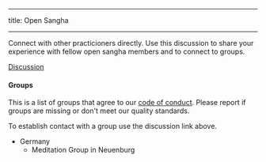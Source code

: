 * * *

title: Open Sangha

* * *

Connect with other practicioners directly. Use this discussion to share your experience with fellow open sangha members and to connect to groups.

[Discussion](https://discord.gg/Tyqd22a?classes=btn,btn-primary)

#### Groups

This is a list of groups that agree to our [code of conduct](../code/). Please report if groups are missing or don't meet our quality standards.

To establish contact with a group use the discussion link above.

- Germany 
    - Meditation Group in Neuenburg